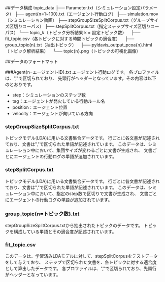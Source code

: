 ##データ構成
topic_data
├── Parameter.txt（シミュレーション設定パラメータ）
├── agent{n=1~100}.txt（エージェント行動ログ）
├── simulation.mov（シミュレーション動画）
├── stepGroupSizeSplitCorpus.txt（グループサイズ区切りコーパス）
├── stepSplitCorpus.txt（指定ステップサイズ区切りコーパス）
└── topic_k（トピック分析結果 k = 設定トピック数）
    ├── fit_topic.csv（各トピックに対する時間トピックの適合度）
    ├── group_topic{n}.txt（抽出トピック）
    ├── pyldavis_output_pcoa{n}.html（トピック解析結果）
    └── topic{n}.png（トピックの可視化画像）


##データのフォートマット

###Agent{n=エージェントID}.txt
エージェント行動ログです。
各プロファイルは、","で区切られており、
先頭行がヘッダーとなっています。その内容は以下のとおりです。

- step：シミュレーションのステップ数
- tag：エージェントが発火している行動ルール名
- position：エージェント位置
- velocity：エージェントが向いている方向


### stepGroupSizeSplitCorpus.txt
トピックモデル(LDA)に用いる文書集合データです。
行ごとに各文書が記述されており、文書は","で区切られた単語が記述されています。
このデータは、シミュレーション中において、集団サイズが変わるごとに文書が生成され、
文書ごとにエージェントの行動ログの単語が追加されています。


### stepSplitCorpus.txt
トピックモデル(LDA)に用いる文書集合データです。
行ごとに各文書が記述されており、文書は","で区切られた単語が記述されています。
このデータは、シミュレーション中において、指定のstep数で区切りで文書が生成され、
文書ごとにエージェントの行動ログの単語が追加されています。


### group_topic{n=トピック数}.txt
stepGroupSizeSplitCorpus.txtから抽出されたトピックのデータです。
トピックを構成している単語とその適合度が記述されています。


### fit_topic.csv
このデータは、学習済みLDAモデルに対して、stepSplitCorpusをテストデータをして与えており、
ステップで区切られた文書を、各トピックに対する適合度として算出したデータです。
各プロファイルは、","で区切られており、先頭行がヘッダーとなっています。